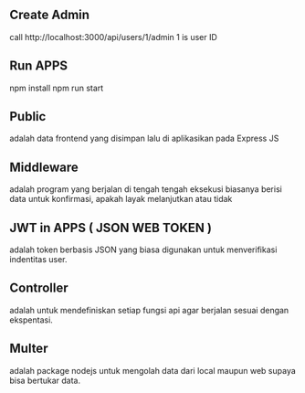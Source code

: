 ## Create Admin
call http://localhost:3000/api/users/1/admin
1 is user ID

## Run APPS
npm install
npm run start


## Public
adalah data frontend yang disimpan lalu di aplikasikan pada Express JS

## Middleware
adalah program yang berjalan di tengah tengah eksekusi biasanya berisi data untuk konfirmasi, apakah layak melanjutkan atau tidak

## JWT in APPS ( JSON WEB TOKEN )
adalah token berbasis JSON yang biasa digunakan untuk menverifikasi indentitas user.

## Controller
adalah untuk mendefiniskan setiap fungsi api agar berjalan sesuai dengan ekspentasi.

## Multer
adalah package nodejs untuk mengolah data dari local maupun web supaya bisa bertukar data.
